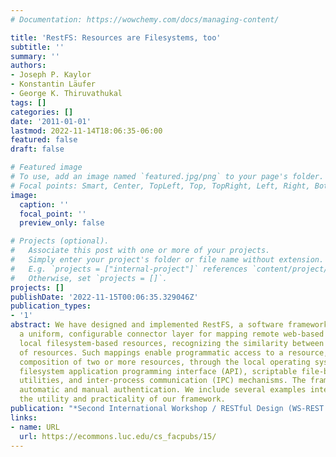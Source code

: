 ```yaml
---
# Documentation: https://wowchemy.com/docs/managing-content/

title: 'RestFS: Resources are Filesystems, too'
subtitle: ''
summary: ''
authors:
- Joseph P. Kaylor
- Konstantin Läufer
- George K. Thiruvathukal
tags: []
categories: []
date: '2011-01-01'
lastmod: 2022-11-14T18:06:35-06:00
featured: false
draft: false

# Featured image
# To use, add an image named `featured.jpg/png` to your page's folder.
# Focal points: Smart, Center, TopLeft, Top, TopRight, Left, Right, BottomLeft, Bottom, BottomRight.
image:
  caption: ''
  focal_point: ''
  preview_only: false

# Projects (optional).
#   Associate this post with one or more of your projects.
#   Simply enter your project's folder or file name without extension.
#   E.g. `projects = ["internal-project"]` references `content/project/deep-learning/index.md`.
#   Otherwise, set `projects = []`.
projects: []
publishDate: '2022-11-15T00:06:35.329046Z'
publication_types:
- '1'
abstract: We have designed and implemented RestFS, a software framework that provides
  a uniform, configurable connector layer for mapping remote web-based resources to
  local filesystem-based resources, recognizing the similarity between these two types
  of resources. Such mappings enable programmatic access to a resource, as well as
  composition of two or more resources, through the local operating system's standard
  filesystem application programming interface (API), scriptable file-based command-line
  utilities, and inter-process communication (IPC) mechanisms. The framework supports
  automatic and manual authentication. We include several examples intended to show
  the utility and practicality of our framework.
publication: "*Second International Workshop / RESTful Design (WS-REST '11)*"
links:
- name: URL
  url: https://ecommons.luc.edu/cs_facpubs/15/
---
```

